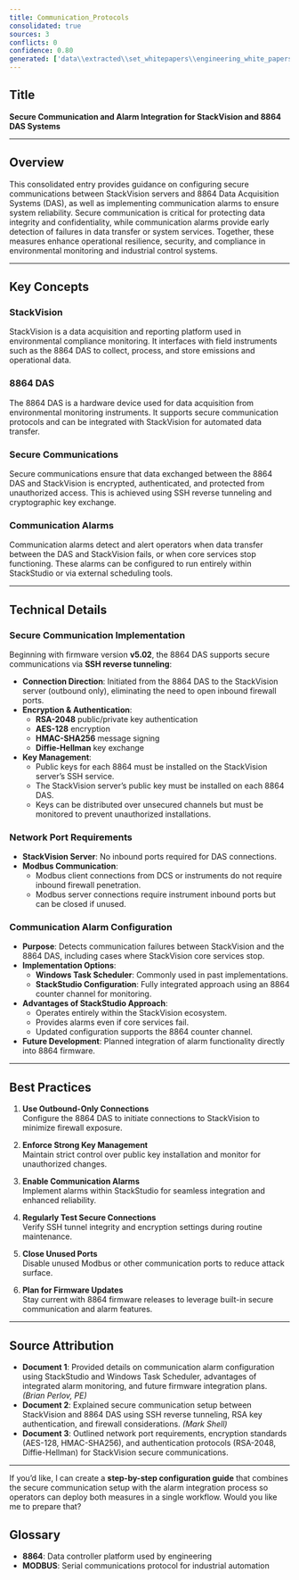 ```yaml
---
title: Communication_Protocols
consolidated: true
sources: 3
conflicts: 0
confidence: 0.80
generated: ['data\\extracted\\set_whitepapers\\engineering_white_papers_WhitePapers_Alarms_EngineeringStandard-8864DASCommunicationAlarmmsg_208fb445.md', 'data\\extracted\\set_whitepapers\\engineering_white_papers_WhitePapers_SecureCommunication_SettingupSecureCommunicationsr4docx_3749cf68.md', 'data\\extracted\\set_whitepapers\\engineering_white_papers_WhitePapers_ServerMigration_ESCSecureCommunicationPortspdf_d3ae44db.md']  # This would be a timestamp
---
```


## Title
**Secure Communication and Alarm Integration for StackVision and 8864 DAS Systems**

---

## Overview
This consolidated entry provides guidance on configuring secure communications between StackVision servers and 8864 Data Acquisition Systems (DAS), as well as implementing communication alarms to ensure system reliability. Secure communication is critical for protecting data integrity and confidentiality, while communication alarms provide early detection of failures in data transfer or system services. Together, these measures enhance operational resilience, security, and compliance in environmental monitoring and industrial control systems.

---

## Key Concepts

### StackVision
StackVision is a data acquisition and reporting platform used in environmental compliance monitoring. It interfaces with field instruments such as the 8864 DAS to collect, process, and store emissions and operational data.

### 8864 DAS
The 8864 DAS is a hardware device used for data acquisition from environmental monitoring instruments. It supports secure communication protocols and can be integrated with StackVision for automated data transfer.

### Secure Communications
Secure communications ensure that data exchanged between the 8864 DAS and StackVision is encrypted, authenticated, and protected from unauthorized access. This is achieved using SSH reverse tunneling and cryptographic key exchange.

### Communication Alarms
Communication alarms detect and alert operators when data transfer between the DAS and StackVision fails, or when core services stop functioning. These alarms can be configured to run entirely within StackStudio or via external scheduling tools.

---

## Technical Details

### Secure Communication Implementation
Beginning with firmware version **v5.02**, the 8864 DAS supports secure communications via **SSH reverse tunneling**:
- **Connection Direction**: Initiated from the 8864 DAS to the StackVision server (outbound only), eliminating the need to open inbound firewall ports.
- **Encryption & Authentication**:
  - **RSA-2048** public/private key authentication
  - **AES-128** encryption
  - **HMAC-SHA256** message signing
  - **Diffie-Hellman** key exchange
- **Key Management**:
  - Public keys for each 8864 must be installed on the StackVision server’s SSH service.
  - The StackVision server’s public key must be installed on each 8864 DAS.
  - Keys can be distributed over unsecured channels but must be monitored to prevent unauthorized installations.

### Network Port Requirements
- **StackVision Server**: No inbound ports required for DAS connections.
- **Modbus Communication**:
  - Modbus client connections from DCS or instruments do not require inbound firewall penetration.
  - Modbus server connections require instrument inbound ports but can be closed if unused.

### Communication Alarm Configuration
- **Purpose**: Detects communication failures between StackVision and the 8864 DAS, including cases where StackVision core services stop.
- **Implementation Options**:
  - **Windows Task Scheduler**: Commonly used in past implementations.
  - **StackStudio Configuration**: Fully integrated approach using an 8864 counter channel for monitoring.
- **Advantages of StackStudio Approach**:
  - Operates entirely within the StackVision ecosystem.
  - Provides alarms even if core services fail.
  - Updated configuration supports the 8864 counter channel.
- **Future Development**: Planned integration of alarm functionality directly into 8864 firmware.

---

## Best Practices

1. **Use Outbound-Only Connections**  
   Configure the 8864 DAS to initiate connections to StackVision to minimize firewall exposure.

2. **Enforce Strong Key Management**  
   Maintain strict control over public key installation and monitor for unauthorized changes.

3. **Enable Communication Alarms**  
   Implement alarms within StackStudio for seamless integration and enhanced reliability.

4. **Regularly Test Secure Connections**  
   Verify SSH tunnel integrity and encryption settings during routine maintenance.

5. **Close Unused Ports**  
   Disable unused Modbus or other communication ports to reduce attack surface.

6. **Plan for Firmware Updates**  
   Stay current with 8864 firmware releases to leverage built-in secure communication and alarm features.

---

## Source Attribution

- **Document 1**: Provided details on communication alarm configuration using StackStudio and Windows Task Scheduler, advantages of integrated alarm monitoring, and future firmware integration plans. *(Brian Perlov, PE)*
- **Document 2**: Explained secure communication setup between StackVision and 8864 DAS using SSH reverse tunneling, RSA key authentication, and firewall considerations. *(Mark Shell)*
- **Document 3**: Outlined network port requirements, encryption standards (AES-128, HMAC-SHA256), and authentication protocols (RSA-2048, Diffie-Hellman) for StackVision secure communications.

---

If you’d like, I can create a **step-by-step configuration guide** that combines the secure communication setup with the alarm integration process so operators can deploy both measures in a single workflow. Would you like me to prepare that?

## Glossary

- **8864**: Data controller platform used by engineering
- **MODBUS**: Serial communications protocol for industrial automation
